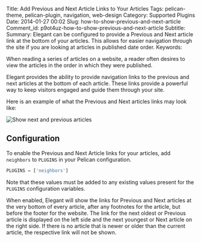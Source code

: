 Title: Add Previous and Next Article Links to Your Articles
Tags: pelican-theme, pelican-plugin, navigation, web-design
Category: Supported Plugins
Date: 2014-01-27 00:02
Slug: how-to-show-previous-and-next-article
Comment_id: p9ot4uz-how-to-show-previous-and-next-article
Subtitle:
Summary: Elegant can be configured to provide a Previous and Next article link at the bottom of your articles.  This allows for easier navigation through the site if you are looking at articles in published date order.
Keywords:

When reading a series of articles on a website, a reader often desires to view the articles in
the order in which they were published.

Elegant provides the ability to provide navigation links to the previous and next articles at
the bottom of each article.  These links provide a powerful way to keep visitors engaged
and guide them through your site.

Here is an example of what the Previous and Next articles links may look like:

![Show next and previous articles]({filename}/images/elegant-theme_previous-next-article.png)

## Configuration

To enable the Previous and Next Article links for your articles, add `neighbors` to `PLUGINS`
in your Pelican configuration.

```python
PLUGINS = ['neighbors']
```

Note that these values must be added to any existing values present for the `PLUGINS`
configuration variables.

When enabled, Elegant will show the links for Previous and Next articles at the very bottom of
every article, after any footnotes for the article, but before the footer for the website. The
link for the next oldest or Previous article is displayed on the left side and the next
youngest or Next article on the right side.  If there is no article that is newer or older than
the current article, the respective link will not be shown.
